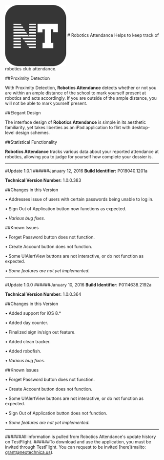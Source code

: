 <img src="Application Icon.png" width="200" height="200" align="center" /> 
# Robotics Attendance
Helps to keep track of robotics club attendance.

##Proximity Detection

With Proximity Detection, **Robotics Attendance** detects whether or not you are within an ample distance of the school to mark yourself present at robotics and acts accordingly. If you are outside of the ample distance, you will not be able to mark yourself present.

##Elegant Design

The interface design of **Robotics Attendance** is simple in its aesthetic familiarity, yet takes liberties as an iPad application to flirt with desktop-level design schemes. 

##Statistical Functionality

**Robotics Attendance** tracks various data about your reported attendance at robotics, allowing you to judge for yourself how complete your dossier is.

---------------------------------------------------------------------------------------------------------------------
#Update 1.0.1
######January 12, 2016
**Build Identifier:** P018040.1201a

**Technical Version Number:** 1.0.0.383


##Changes in this Version

• Addresses issue of users with certain passwords being unable to log in.

• Sign Out of Application button now functions as expected.

• *Various bug fixes.*


##Known Issues

• Forget Password button does not function.

• Create Account button does not function.

• Some UIAlertView buttons are not interactive, or do not function as expected.

• *Some features are not yet implemented.*

---------------------------------------------------------------------------------------------------------------------

#Update 1.0.0
######January 10, 2016
**Build Identifier:** P0114638.2192a

**Technical Version Number:** 1.0.0.364


##Changes in this Version

• Added support for iOS 8.*

• Added day counter.

• Finalized sign in/sign out feature.

• Added clean tracker.

• Added robofish.

• *Various bug fixes.*


##Known Issues

• Forget Password button does not function.

• Create Account button does not function.

• Some UIAlertView buttons are not interactive, or do not function as expected.

• Sign Out of Application button does not function.

• *Some features are not yet implemented.*

---------------------------------------------------------------------------------------------------------------------

######All information is pulled from Robotics Attendance's update history on TestFlight. 
######To download and use the application, you must be invited through TestFlight. You can request to be invited [here](mailto: grant@neotechnica.us).
